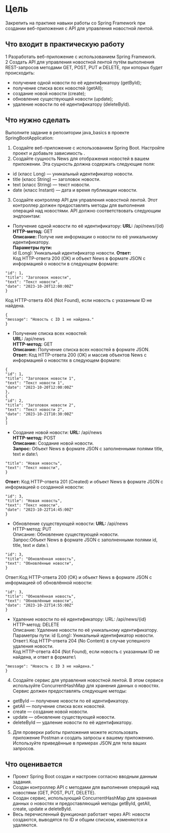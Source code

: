 # Цель
Закрепить на практике навыки работы со Spring Framework при создании веб-приложения с API для управления новостной лентой.
## Что входит в практическую работу
1 Разработать веб-приложение с использованием Spring Framework.\
2 Создать API для управления новостной лентой путём выполнения REST-запросов методами GET, POST, PUT и DELETE, при которых будет происходить:
* получение одной новости по её идентификатору (getById);
* получение списка всех новостей (getAll);
* создание новой новости (create);
* обновление существующей новости (update);
* удаление новости по её идентификатору (deleteById).
## Что нужно сделать
Выполните задание в репозитории java_basics в проекте SpringBootApplication:

1. Создайте веб-приложение с использованием Spring Boot. Настройте проект и добавьте зависимость <spring-boot-starter-web>.
2. Создайте сущность News для отображения новостей в вашем приложении. Эта сущность должна содержать следующие поля:
* id (класс Long) — уникальный идентификатор новости.
* title (класс String) — заголовок новости.
* text (класс String) — текст новости.
* date (класс Instant) — дата и время публикации новости.
3. Создайте контроллер API для управления новостной лентой. Этот контроллер должен предоставлять методы для выполнения операций над новостями. API должно соответствовать следующим эндпоинтам:
* Получение одной новости по её идентификатору:
**URL:** /api/news/{id}\
**HTTP-метод:** GET\
**Описание:** Получе ние информации о новости по её уникальному идентификатору.\
**Параметры пути:**\
id (Long): Уникальный идентификатор новости.
**Ответ:**\
Код HTTP-ответа 200 (OK) и объект News в формате JSON с информацией о новости в следующем формате:
```{
"id": 1,
"title": "Заголовок новости",
"text": "Текст новости",
"date": "2023-10-20T12:00:00Z"
}
```
Код HTTP-ответа 404 (Not Found), если новость с указанным ID не найдена.

```
{
"message": "Новость с ID 1 не найдена."
}
```
* Получение списка всех новостей:  
**URL:** /api/news\
**HTTP-метод:** GET\
**Описание:** Получение списка всех новостей в формате JSON.
**Ответ:**
Код HTTP-ответа 200 (OK) и массив объектов News с информацией о новостях в следующем формате:
```[
{
"id": 1,
"title": "Заголовок новости 1",
"text": "Текст новости 1",
"date": "2023-10-20T12:00:00Z"
},
{
"id": 2,
"title": "Заголовок новости 2",
"text": "Текст новости 2",
"date": "2023-10-21T10:30:00Z"
}
]
```
* Создание новой новости:
**URL:** /api/news\
**HTTP-метод:** POST\
**Описание:** Создание новой новости.\
**Запрос:** Объект News в формате JSON с заполненными полями title, text и date:\
```{
"title": "Новая новость",
"text": "Текст новости",
}
```

**Ответ:** Код HTTP-ответа 201 (Created) и объект News в формате JSON с информацией о созданной новости:
```{
"id": 3,
"title": "Новая новость",
"text": "Текст новости",
"date": "2023-10-22T14:45:00Z"
}
```
* Обновление существующей новости:
**URL:** /api/news\
HTTP-метод: PUT\
Описание: Обновление существующей новости.\
Запрос:Объект News в формате JSON с заполненными полями id, title, text и date.\
```{
"id": 3,
"title": "Обновлённая новость",
"text": "Обновлённые новости",
}
```
Ответ:Код HTTP-ответа 200 (OK) и объект News в формате JSON с информацией об обновлённой новости:
```{
"id": 3,
"title": "Обновлённая новость",
"text": "Обновлённые новости",
"date": "2023-10-22T14:55:00Z"
}
```
* Удаление новости по её идентификатору: URL: /api/news/{id}\
HTTP-метод: DELETE\
Описание: Удаление новости по её уникальному идентификатору.\
Параметры пути: id (Long): Уникальный идентификатор новости.\
Ответ:\\
Код HTTP-ответа 204 (No Content) в случае успешного удаления новости.\
Код HTTP-ответа 404 (Not Found), если новость с указанным ID не найдена, и ответ в формате:\
```{
"message": "Новость с ID 3 не найдена."
}
```
4. Создайте сервис для управления новостной лентой. В этом сервисе используйте ConcurrentHashMap для хранения данных о новостях. Сервис должен предоставлять следующие методы:
* getById — получение новости по её идентификатору.
* getAll — получение списка всех новостей.
* create — создание новой новости.
* update — обновление существующей новости.
* deleteById — удаление новости по её идентификатору.
5. Для проверки работы приложения можете использовать приложение Postman и создать запросы к вашему приложению. Используйте приведённые в примерах JSON для тела ваших запросов.

## Что оценивается
* Проект Spring Boot создан и настроен согласно вводным данным задания.
* Создан контроллер API с методами для выполнения операций над новостями (GET, POST, PUT, DELETE).
* Создан сервис, использующий ConcurrentHashMap для хранения данных о новостях и предоставляющий методы getById, getAll, create, update и deleteById.
* Весь перечисленный функционал работает через API: новости создаются, выводятся по ID и общим списком, изменяются и удаляются.